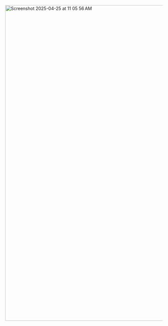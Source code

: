 <img width="1010" alt="Screenshot 2025-04-25 at 11 05 56 AM" src="https://github.com/user-attachments/assets/d1cd7e57-0d70-419c-bf24-f14929ee58cf" />
